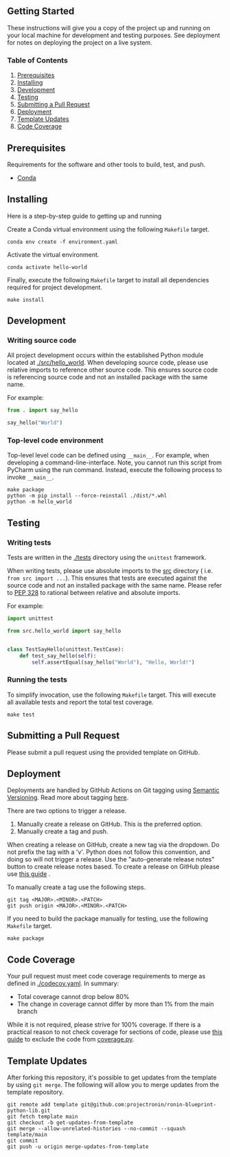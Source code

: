 ## Getting Started

These instructions will give you a copy of the project up and running on your local machine for development and testing
purposes. See deployment for notes on deploying the project on a live system.

### Table of Contents

1. [Prerequisites](#prerequisites)
2. [Installing](#installing)
3. [Development](#development)
4. [Testing](#testing)
5. [Submitting a Pull Request](#submitting-a-pull-request)
6. [Deployment](#deployment)
7. [Template Updates](#template-updates)
8. [Code Coverage](#code-coverage)

## Prerequisites

Requirements for the software and other tools to build, test, and push.

- [Conda](https://docs.conda.io/en/latest/)

## Installing

Here is a step-by-step guide to getting up and running

Create a Conda virtual environment using the following `Makefile` target.

    conda env create -f environment.yaml

Activate the virtual environment.

    conda activate hello-world

Finally, execute the following `Makefile` target to install all dependencies required for project development.

    make install

## Development

### Writing source code

All project development occurs within the established Python module located at [./src/hello_world](./src/hello_world).
When developing source code, please use relative imports to reference other source code. This ensures source code is
referencing source code and not an installed package with the same name.

For example:

```python
from . import say_hello

say_hello("World")
```

### Top-level code environment

Top-level level code can be defined using `__main__`. For example, when developing a command-line-interface. Note, you
cannot run this script from PyCharm using the run command. Instead, execute the following process to invoke `__main__`.

    make package
    python -m pip install --force-reinstall ./dist/*.whl
    python -m hello_world

## Testing

### Writing tests

Tests are written in the [./tests](./tests) directory using the `unittest` framework.

When writing tests, please use absolute imports to the [src](./src) directory (
i.e. `from src import ...`). This ensures that tests are executed against the source code and not an installed package
with the same name. Please refer to [PEP 328](https://www.python.org/dev/peps/pep-0328/) to rational between relative
and absolute imports.

For example:

```python
import unittest

from src.hello_world import say_hello


class TestSayHello(unittest.TestCase):
    def test_say_hello(self):
        self.assertEqual(say_hello("World"), "Hello, World!")
```

### Running the tests

To simplify invocation, use the following `Makefile` target. This will execute all available tests and report the total
test coverage.

    make test

## Submitting a Pull Request

Please submit a pull request using the provided template on GitHub.

## Deployment

Deployments are handled by GitHub Actions on Git tagging using [Semantic Versioning](https://semver.org/). Read more
about tagging [here](https://git-scm.com/book/en/v2/Git-Basics-Tagging).

There are two options to trigger a release.

1. Manually create a release on GitHub. This is the preferred option.
2. Manually create a tag and push.

When creating a release on GitHub, create a new tag via the dropdown. Do not prefix the tag with a 'v'. Python does not
follow this convention, and doing so will not trigger a release. Use the "auto-generate release notes" button to create
release notes based. To create a release on GitHub please
use [this guide](https://docs.github.com/en/repositories/releasing-projects-on-github/managing-releases-in-a-repository)
.

To manually create a tag use the following steps.

    git tag <MAJOR>.<MINOR>.<PATCH>
    git push origin <MAJOR>.<MINOR>.<PATCH>

If you need to build the package manually for testing, use the following `Makefile` target.

    make package

## Code Coverage

Your pull request must meet code coverage requirements to merge as defined in [./codecov.yaml](./codecov.yaml). In
summary:

- Total coverage cannot drop below 80%
- The change in coverage cannot differ by more than 1% from the main branch

While it is not required, please strive for 100% coverage. If there is a practical reason to not check coverage for
sections of code, please use [this guide](https://coverage.readthedocs.io/en/6.3.2/excluding.html) to exclude the code
from [coverage.py](https://coverage.readthedocs.io/).

## Template Updates

After forking this repository, it's possible to get updates from the template by using `git merge`. The following will
allow you to merge updates from the template repository.

    git remote add template git@github.com:projectronin/ronin-blueprint-python-lib.git
    git fetch template main
    git checkout -b get-updates-from-template
    git merge --allow-unrelated-histories --no-commit --squash template/main
    git commit
    git push -u origin merge-updates-from-template

